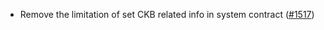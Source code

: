 - Remove the limitation of set CKB related info in system contract
  ([\#1517](https://github.com/axonweb3/axon/pull/1517))